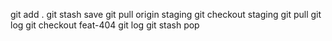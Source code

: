 git add .
git stash save
git pull origin staging
git checkout staging
git pull
git log
git checkout feat-404
git log
git stash pop
